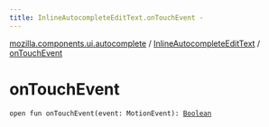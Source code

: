```yaml
---
title: InlineAutocompleteEditText.onTouchEvent - 
---
```


[mozilla.components.ui.autocomplete](../index.html) / [InlineAutocompleteEditText](index.html) / [onTouchEvent](./on-touch-event.html)

# onTouchEvent

`open fun onTouchEvent(event: MotionEvent): `[`Boolean`](https://kotlinlang.org/api/latest/jvm/stdlib/kotlin/-boolean/index.html)